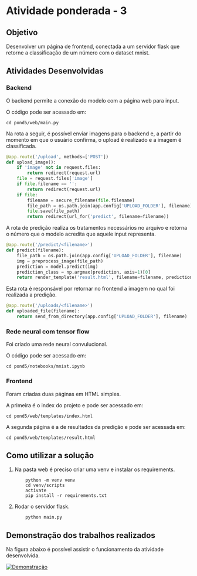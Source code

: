 # Atividade ponderada - 3

## Objetivo 

Desenvolver um página de frontend, conectada a um servidor flask que retorne a classificação de um número com o dataset mnist. 

## Atividades Desenvolvidas 

### Backend
O backend permite a conexão do modelo com a página web para input.

O código pode ser acessado em: 

    cd pond5/web/main.py

Na rota a seguir, é possível enviar imagens para o backend e, a partir do momento em que o usuário confirma, o upload é realizado e a imagem é classificada.

```python
@app.route('/upload', methods=['POST'])
def upload_image():
    if 'image' not in request.files:
        return redirect(request.url)
    file = request.files['image']
    if file.filename == '':
        return redirect(request.url)
    if file:
        filename = secure_filename(file.filename)
        file_path = os.path.join(app.config['UPLOAD_FOLDER'], filename)
        file.save(file_path)
        return redirect(url_for('predict', filename=filename))
```

A rota de predição realiza os tratamentos necessários no arquivo e retorna o número que o modelo acredita que aquele input representa.
```python
@app.route('/predict/<filename>')
def predict(filename):
    file_path = os.path.join(app.config['UPLOAD_FOLDER'], filename)
    img = preprocess_image(file_path)
    prediction = model.predict(img)
    prediction_class = np.argmax(prediction, axis=1)[0]
    return render_template('result.html', filename=filename, prediction_class=prediction_class)
```

Esta rota é responsável por retornar no frontend a imagem no qual foi realizada a predição. 
```python
@app.route('/uploads/<filename>')
def uploaded_file(filename):
    return send_from_directory(app.config['UPLOAD_FOLDER'], filename)

```

### Rede neural com tensor flow 
Foi criado uma rede neural convulucional.

O código pode ser acessado em: 

    cd pond5/notebooks/mnist.ipynb

### Frontend

Foram criadas duas páginas em HTML simples. 

A primeira é o index do projeto e pode ser acessado em: 

    cd pond5/web/templates/index.html

A segunda página é a de resultados da predição e pode ser acessada em: 

    cd pond5/web/templates/result.html




## Como utilizar a solução 


1. Na pasta web é preciso criar uma venv e instalar os requirements.

    ```console 
        python -m venv venv
        cd venv/scripts
        activate
        pip install -r requirements.txt
    ``` 

2. Rodar o servidor flask.

    ```console 
        python main.py
    ``` 

## Demonstração dos trabalhos realizados 

Na figura abaixo é possível assistir o funcionamento da atividade desenvolvida. 

[![Demonstração](https://img.youtube.com/vi/JUH4Y-Vu4mY/0.jpg)](https://www.youtube.com/watch?v=JUH4Y-Vu4mY)


